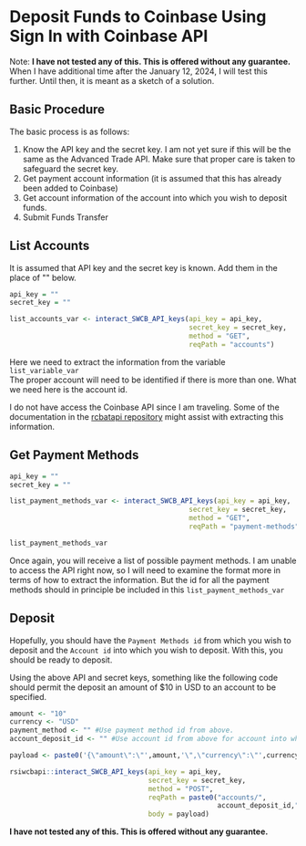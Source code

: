 # Deposit Funds to Coinbase Using Sign In with Coinbase API

Note: **I have not tested any of this.  This is offered without any guarantee.**
When I have additional time after the January 12, 2024, I will test this further.
Until then, it is meant as a sketch of a solution.

## Basic Procedure

The basic process is as follows:
            
1. Know the API key and the secret key.  I am not yet sure if this will be the same 
as the Advanced Trade API.
Make sure that proper care is taken to safeguard the secret key.
2. Get payment account information (it is assumed that this has already been added to Coinbase)
3. Get account information of the account into which you wish to deposit funds.
4. Submit Funds Transfer 

## List Accounts 

It is assumed that API key and the secret key is known.  Add them in the place 
of "" below.

``` r
api_key = ""
secret_key = ""

list_accounts_var <- interact_SWCB_API_keys(api_key = api_key,
                                            secret_key = secret_key,
                                            method = "GET",
                                            reqPath = "accounts")
```

Here we need to extract the information from the variable `list_variable_var`  
The proper account will need to be identified if there is more than one.
What we need here is the account id.

I do not have access the Coinbase API since I am traveling.  Some of the documentation
in the [rcbatapi repository](https://github.com/Squirrel-hue/rcbatapi) might 
assist with extracting this information.

## Get Payment Methods

``` r
api_key = ""
secret_key = ""

list_payment_methods_var <- interact_SWCB_API_keys(api_key = api_key,
                                            secret_key = secret_key,
                                            method = "GET",
                                            reqPath = "payment-methods")

list_payment_methods_var
```

Once again, you will receive a list of possible payment methods.  I am unable to
access the API right now, so I will need to examine the format more in terms of 
how to extract the information.  But the id for all the payment methods should 
in principle be included in this `list_payment_methods_var`

## Deposit

Hopefully, you should have the `Payment Methods id` from which you wish to 
deposit and the `Account id` into which you wish to deposit. With this, you 
should be ready to deposit.

Using the above API and secret keys, something like the following code should 
permit the deposit an amount of $10 in USD to an account to be specified.

``` r
amount <- "10"
currency <- "USD"
payment_method <- "" #Use payment method id from above.
account_deposit_id <- "" #Use account id from above for account into which deposit was desired.

payload <- paste0('{\"amount\":\"',amount,'\",\"currency\":\"',currency,'\",\"payment_method\":\"',payment_method,'\"}')

rsiwcbapi::interact_SWCB_API_keys(api_key = api_key,
                                  secret_key = secret_key,
                                  method = "POST",
                                  reqPath = paste0("accounts/",
                                                   account_deposit_id,"/deposits"),
                                  body = payload)

```

**I have not tested any of this.  This is offered without any guarantee.**
